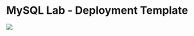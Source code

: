 # MySQL Lab - Deployment Template

<a href="https://portal.azure.com/#create/Microsoft.Template/uri/https%3A%2F%2Fraw.githubusercontent.com%2Fazureossd%2Farm-templates-mysql%2Fmaster%2template.json" target="_blank">
    <img src="http://azuredeploy.net/deploybutton.png"/>
</a>